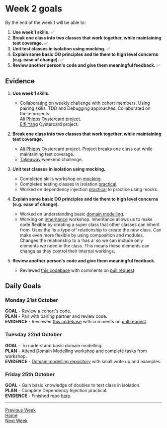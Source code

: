 # Week 2 goals

By the end of the week I will be able to:

1. **Use week 1 skills.** :white_check_mark:
2. **Break one class into two classes that work together, while maintaining test coverage.** :white_check_mark:
3. **Unit test classes in isolation using mocking.** :white_check_mark:
4. **Explain some basic OO principles and tie them to high level concerns (e.g. ease of change).** :white_check_mark:
5. **Review another person's code and give them meaningful feedback.** :white_check_mark:

## Evidence

1. **Use week 1 skills.**

    * Collaborating on weekly challenge with cohort members. Using pairing skills, TDD and Debugging approaches. Collaborated on these projects:    
[Ali Phipps](https://github.com/ali-phipps/oystercard) Oystercard project.    
[Elfi Yang](https://github.com/elfiyang16/oystercard) Oystercard project.

2. **Break one class into two classes that work together, while maintaining test coverage.**

    * [Ali Phipps](https://github.com/ali-phipps/oystercard) Oystercard project. Project breaks one class out while maintaining test coverage.  
    * [Takeaway](https://github.com/jonesandy/takeaway-challenge) weekend challenge.  

3. **Unit test classes in isolation using mocking.**

    * Completed skills workshop on [mocking](https://github.com/jonesandy/skills-workshops/tree/master/week-2/mocking_2/spec).
    * Completed testing classes in isolation [practical](https://github.com/jonesandy/testing_relationships_between_classes).
    * Worked on dependency injection [practical](https://github.com/jonesandy/dependency-injection) to practice using mocks.

4. **Explain some basic OO principles and tie them to high level concerns (e.g. ease of change).**

    * Worked on understanding basic [domain modelling](https://github.com/jonesandy/domain-modelling).
    * Working on [inheritance](https://github.com/jonesandy/skills-workshops/tree/master/week-2/inheritance) workshop. Inheritance allows us to make code flexible by creating a super class that other classes can inherit from. Uses the 'is a type of' relationship to create the new class. Can make even more flexible by using composition and modules. Changes the relationship to a 'has a' so we can include only elements we need in the class. This means these elements can change as they control their internal workings.

5. **Review another person's code and give them meaningful feedback.**

    * Reviewed [this codebase](https://github.com/fahus/airport_challenge) with comments on [pull request](https://github.com/makersacademy/airport_challenge/pull/1590).

## Daily Goals

### Monday 21st October

**GOAL** - Review a cohort's code.  
**PLAN** - Pair with pairing partner and review code.    
**EVIDENCE** - Reviewed [this codebase](https://github.com/fahus/airport_challenge) with comments on [pull request](https://github.com/makersacademy/airport_challenge/pull/1590).


### Tuesday 22nd October

**GOAL** - To understand basic domain modelling.  
**PLAN** - Attend Domain Modelling workshop and complete tasks from workshop.  
**EVIDENCE** - [Domain modelling repository](https://github.com/jonesandy/domain-modelling) with small write up and examples.

### Friday 25th October

**GOAL** - Gain basic knowledge of doubles to test class in isolation.    
**PLAN** - Complete Dependency Injection practical.    
**EVIDENCE** - Finished repo [here](https://github.com/jonesandy/dependency-injection).

---
[Previous Week](https://github.com/jonesandy/learning-goals/blob/master/week1/week1.md)    
[Home](https://github.com/jonesandy/learning-goals)    
[Next Week](https://github.com/jonesandy/learning-goals/blob/master/week3/week3.md)  
